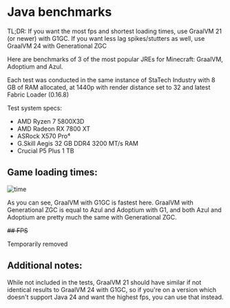 # Java benchmarks

TL;DR: If you want the most fps and shortest loading times, use GraalVM 21 (or newer) with G1GC. If you want less lag spikes/stutters as well, use GraalVM 24 with Generational ZGC

Here are benchmarks of 3 of the most popular JREs for Minecraft: GraalVM, Adoptium and Azul.

Each test was conducted in the same instance of StaTech Industry with 8 GB of RAM allocated, at 1440p with render distance set to 32 and latest Fabric Loader (0.16.8)

Test system specs:

- AMD Ryzen 7 5800X3D
- AMD Radeon RX 7800 XT
- ASRock X570 Pro⁴
- G.Skill Aegis 32 GB DDR4 3200 MT/s RAM
- Crucial P5 Plus 1 TB

## Game loading times:

![time](https://github.com/user-attachments/assets/81bff5ec-e734-4352-a77b-4edff52ded83)

As you can see, GraalVM with G1GC is fastest here. GraalVM with Generational ZGC is equal to Azul and Adoptium with G1, and both Azul and Adoptium are pretty much the same with Generational ZGC.

~~## FPS~~

Temporarily removed

## Additional notes:

While not included in the tests, GraalVM 21 should have similar if not identical results to GraalVM 24 with G1GC, so if you're on a version which doesn't support Java 24 and want the highest fps, you can use that instead.
